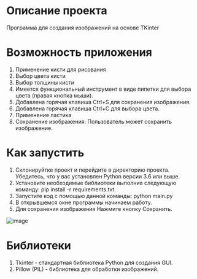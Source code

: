 # Описание проекта
  Программа для создания изображений на основе TKinter 

# Возможность приложения

 1. Применение кисти для рисования
 2. Выбор цвета кисти
 3. Выбор толщины кисти
 4. Имеется функциональный инструмент в виде пипетки для выбора цвета (правая кнопка мыши).
 5. Добавлена горячая клавиша Ctrl+S для сохранения изображения.
 6. Добавлена горячая клавиша Ctrl+С для выбора цвета.
 7. Применение ластика
 8. Сохранение изображения: Пользователь может сохранить изображение.


# Как запустить
  
  1. Склонируйтке проект и перейдите в директорию проекта. Убедитесь, что у вас установлен Python версии 3.6 или выше.
  2. Установите необходимые библиотеки выполнив следующую команду: pip install -r requirements.txt.
  3. Запустите код с помощью данной команды: python main.py
  4. В открывшемся окне программы начинаем работу.
  5. Для сохранения изображения Нажмите кнопку Сохранить.
  
  ![image](https://github.com/user-attachments/assets/bbbbaf86-41ec-4d69-aa9b-3fa29d40e216)


# Библиотеки

1. Tkinter - стандартная библиотека Python для создания GUI.
2. Pillow (PIL) - библиотека для обработки изображений.
